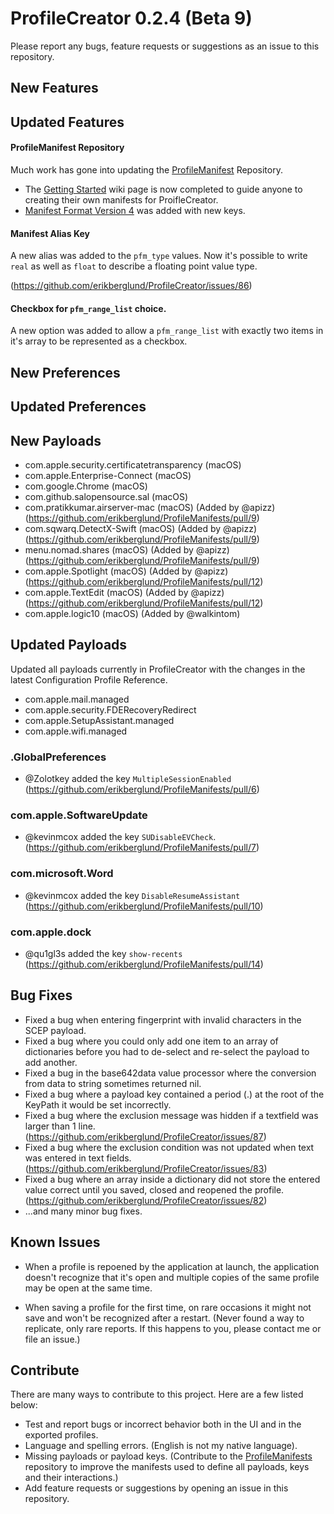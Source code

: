 # ProfileCreator 0.2.4 (Beta 9)

Please report any bugs, feature requests or suggestions as an issue to this repository.

## New Features

## Updated Features

#### ProfileManifest Repository

Much work has gone into updating the [ProfileManifest](https://github.com/erikberglund/ProfileManifests) Repository.

* The [Getting Started](https://github.com/erikberglund/ProfileManifests/wiki/Getting-Started) wiki page is now completed to guide anyone to creating their own manifests for ProifleCreator.
* [Manifest Format Version 4](https://github.com/erikberglund/ProfileManifests/wiki/Manifest-Format-Versions#format-version-4) was added with new keys.

#### Manifest Alias Key

A new alias was added to the `pfm_type` values. Now it's possible to write `real` as well as `float` to describe a floating point value type.

(https://github.com/erikberglund/ProfileCreator/issues/86)

#### Checkbox for `pfm_range_list` choice.

A new option was added to allow a `pfm_range_list` with exactly two items in it's array to be represented as a checkbox.

## New Preferences

## Updated Preferences

## New Payloads

* com.apple.security.certificatetransparency (macOS)
* com.apple.Enterprise-Connect (macOS)
* com.google.Chrome (macOS)
* com.github.salopensource.sal (macOS)
* com.pratikkumar.airserver-mac (macOS) (Added by @apizz) (https://github.com/erikberglund/ProfileManifests/pull/9)
* com.sqwarq.DetectX-Swift (macOS) (Added by @apizz) (https://github.com/erikberglund/ProfileManifests/pull/9)
* menu.nomad.shares (macOS) (Added by @apizz) (https://github.com/erikberglund/ProfileManifests/pull/9)
* com.apple.Spotlight (macOS) (Added by @apizz) (https://github.com/erikberglund/ProfileManifests/pull/12)
* com.apple.TextEdit (macOS) (Added by @apizz) (https://github.com/erikberglund/ProfileManifests/pull/12)
* com.apple.logic10 (macOS) (Added by @walkintom)

## Updated Payloads

Updated all payloads currently in ProfileCreator with the changes in the latest Configuration Profile Reference. 

* com.apple.mail.managed
* com.apple.security.FDERecoveryRedirect
* com.apple.SetupAssistant.managed
* com.apple.wifi.managed

### .GlobalPreferences

* @Zolotkey added the key `MultipleSessionEnabled` (https://github.com/erikberglund/ProfileManifests/pull/6)

### com.apple.SoftwareUpdate

* @kevinmcox added the key `SUDisableEVCheck`. (https://github.com/erikberglund/ProfileManifests/pull/7)

### com.microsoft.Word

* @kevinmcox added the key `DisableResumeAssistant` (https://github.com/erikberglund/ProfileManifests/pull/10)

### com.apple.dock

* @qu1gl3s added the key `show-recents` (https://github.com/erikberglund/ProfileManifests/pull/14)


## Bug Fixes

* Fixed a bug when entering fingerprint with invalid characters in the SCEP payload.
* Fixed a bug where you could only add one item to an array of dictionaries before you had to de-select and re-select the payload to add another.
* Fixed a bug in the base642data value processor where the conversion from data to string sometimes returned nil.
* Fixed a bug where a payload key contained a period (.) at the root of the KeyPath it would be set incorrectly.
* Fixed a bug where the exclusion message was hidden if a textfield was larger than 1 line. (https://github.com/erikberglund/ProfileCreator/issues/87)
* Fixed a bug where the exclusion condition was not updated when text was entered in text fields. (https://github.com/erikberglund/ProfileCreator/issues/83)
* Fixed a bug where an array inside a dictionary did not store the entered value correct until you saved, closed and reopened the profile. (https://github.com/erikberglund/ProfileCreator/issues/82)
* ...and many minor bug fixes. 

## Known Issues

* When a profile is repoened by the application at launch, the application doesn't recognize that it's open and multiple copies of the same profile may be open at the same time.

* When saving a profile for the first time, on rare occasions it might not save and won't be recognized after a restart.
(Never found a way to replicate, only rare reports. If this happens to you, please contact me or file an issue.)

## Contribute

There are many ways to contribute to this project. Here are a few listed below:

* Test and report bugs or incorrect behavior both in the UI and in the exported profiles.
* Language and spelling errors. (English is not my native language).
* Missing payloads or payload keys. (Contribute to the [ProfileManifests](https://github.com/erikberglund/ProfileManifests) repository to improve the manifests used to define all payloads, keys and their interactions.)
* Add feature requests or suggestions by opening an issue in this repository.
